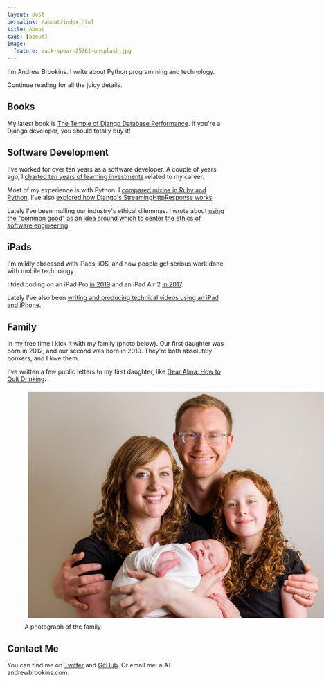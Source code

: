 ```yaml
---
layout: post
permalink: /about/index.html
title: About
tags: [about]
image:
  feature: zack-spear-25261-unsplash.jpg
---
```


I'm Andrew Brookins. I write about Python programming and technology.

Continue reading for all the juicy details.

## Books

My latest book is [The Temple of
Django Database
Performance](https://spellbookpress.com/books/temple-of-django-database-performance/).
If you're a Django developer, you should totally buy it!

## Software Development

I've worked for over ten years as a software developer. A couple of years ago, I [charted ten years of learning investments](https://andrewbrookins.com/technology/ten-years-of-learning-investments/) related to my career.

Most of my experience is with Python. I [compared mixins in Ruby and
Python](https://andrewbrookins.com/technology/mixins-in-python-and-ruby-compared/). I've also [explored how Django's StreamingHttpResponse works](https://andrewbrookins.com/django/how-does-djangos-streaminghttpresponse-work-exactly/).

Lately I've been mulling our industry's ethical dilemmas. I wrote about [using the "common
good" as an idea around which to center the ethics of software engineering](https://andrewbrookins.com/technology/what-are-we-doing-here-software-engineering/).

## iPads

I'm mildly obsessed with iPads, iOS, and how people get serious work done with mobile technology.

I tried
coding on an iPad Pro [in
2019](https://andrewbrookins.com/technology/coding-on-ipad-pro-2019/) and an
iPad Air 2 [in 2017](https://andrewbrookins.com/tech/can-you-write-code-on-an-ipad/).

Lately I've also been [writing and producing technical videos using an iPad and iPhone](https://andrewbrookins.com/technology/recording-pro-audio-and-video-at-home-with-ipads-and-iphones/).


## Family

In my free time I kick it with my family (photo below). Our first daughter was
born in 2012, and our second was born in 2019. They're both absolutely bonkers,
and I love them.

I've written a few public letters to my first daughter, like [Dear Alma: How to
Quit Drinking](https://andrewbrookins.com/life/dear-alma-how-to-quit-drinking/).

<figure>
	<img src="/images/family2.jpg" style="max-width: 800px;">
	<figcaption>A photograph of the family</figcaption>
</figure>

## Contact Me

You can find me on <a href="https://twitter.com/abrookins">Twitter</a> and <a href="https://github.com/abrookins">GitHub</a>. Or email me: a AT andrewbrookins.com.

